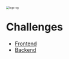 <img src="https://img.carteiraglobal.com/logo-cg.png" alt="logo-cg" style="zoom:50%;float:left;" />

# Challenges

- [Frontend](https://github.com/carteiraglobal/challenge/blob/master/frontend/README.md)
- [Backend](https://github.com/carteiraglobal/challenge/blob/master/backend/README.md)
